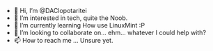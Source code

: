 - 👋 Hi, I’m @DAClopotaritei
- 👀 I’m interested in tech, quite the Noob.
- 🌱 I’m currently learning How use LinuxMint :P
- 💞️ I’m looking to collaborate on... ehm... whatever I could help with?
- 📫 How to reach me ... Unsure yet.

<!---
DAClopotaritei/DAClopotaritei is a ✨ special ✨ repository because its `README.md` (this file) appears on your GitHub profile.
You can click the Preview link to take a look at your changes.
--->
